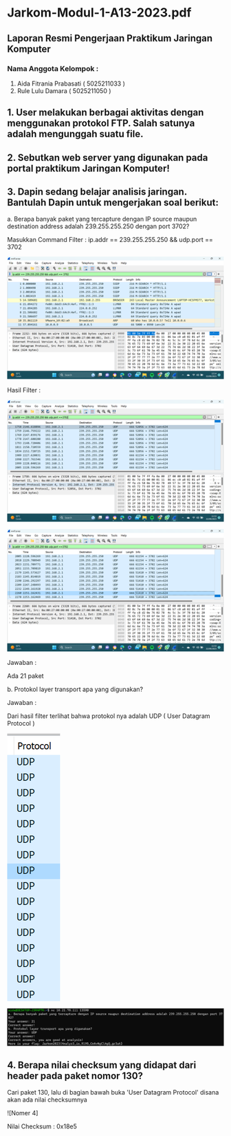 # Jarkom-Modul-1-A13-2023.pdf

## Laporan Resmi Pengerjaan Praktikum Jaringan Komputer
### Nama Anggota Kelompok :
1. Aida Fitrania Prabasati ( 5025211033 )
2. Rule Lulu Damara ( 5025211050 )

## 1. User melakukan berbagai aktivitas dengan menggunakan protokol FTP. Salah satunya adalah mengunggah suatu file.
## 2. Sebutkan web server yang digunakan pada portal praktikum Jaringan Komputer!
## 3. Dapin sedang belajar analisis jaringan. Bantulah Dapin untuk mengerjakan soal berikut:
a. Berapa banyak paket yang tercapture dengan IP source maupun destination address adalah 239.255.255.250 dengan port 3702?

Masukkan Command Filter : ip.addr == 239.255.255.250 && udp.port == 3702

![Command Filter No.3](https://github.com/RuleLuluDamara/Jarkom-Modul-1-A13-2023.pdf/blob/main/Images/Soal%203/Command.png)

Hasil Filter :

![Hasil Filter No.3](https://github.com/RuleLuluDamara/Jarkom-Modul-1-A13-2023.pdf/blob/main/Images/Soal%203/3-1.png)

![Hasil Filter No.3](https://github.com/RuleLuluDamara/Jarkom-Modul-1-A13-2023.pdf/blob/main/Images/Soal%203/3-2.png)

Jawaban : 

Ada 21 paket 

b. Protokol layer transport apa yang digunakan?

Jawaban : 

Dari hasil filter terlihat bahwa protokol nya adalah UDP ( User Datagram Protocol )

![3B](https://github.com/RuleLuluDamara/Jarkom-Modul-1-A13-2023.pdf/blob/main/Images/Soal%203/3-3.png)

![Jawaban](https://github.com/RuleLuluDamara/Jarkom-Modul-1-A13-2023.pdf/blob/main/Images/Soal%203/3-4.png)

## 4. Berapa nilai checksum yang didapat dari header pada paket nomor 130?

Cari paket 130, lalu di bagian bawah buka 'User Datagram Protocol' disana akan ada nilai checksumnya

![Nomer 4]

Nilai Checksum : 0x18e5



